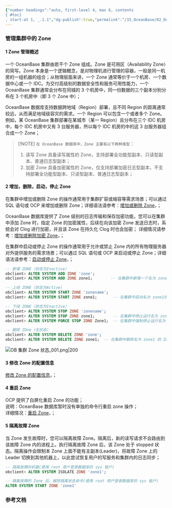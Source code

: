 ```yaml
---
{"number headings":"auto, first-level 4, max 6, contents
{ #toc}
, start-at 1, _.1.1","dg-publish":true,"permalink":"/15_OceanBase/02_OceanBase 基本操作/02_集群和多租户管理/02_集群管理/管理集群中的 Zone/","dgPassFrontmatter":true}
---
```




### 管理集群中的 Zone
#### 1 Zone 管理概述  
一个 OceanBase 集群由若干个 Zone 组成。Zone 是可用区（Availability Zone）的简写。Zone 本身是一个逻辑概念，是对物理机进行管理的容器，一般是同一机房的一组机器的组合；从物理层面来讲，一个 Zone 通常等价于一个机房、一个数据中心或一个 IDC。为交付高级别的数据安全性和服务可用性能力，一个 OceanBase 集群通常会分布在同城的 3 个机房中，同一份数据的三个副本分别分布在 3 个机房中（即 3 个 Zone 中）；  

OceanBase 数据库支持数据跨地域（Region）部署，且不同 Region 的距离通常较远，从而满足地域级容灾的需求。一个 Region 可以包含一个或者多个 Zone。例如，某 OceanBase 集群部署在某城市（某一 Region）且分布在三个 IDC 机房中，每个 IDC 机房中又有 3 台服务器，所以每个 IDC 机房的中的这 3 台服务器组合成一个 Zone；  

> [!NOTE] `在 OceanBase 数据库中，Zone 主要有以下两种类型`：  
> 1. 读写 Zone 具备读写属性的 Zone，支持部署全功能型副本、只读型副本、普通日志型副本；  
> 2. 加密 Zone 具备加密属性的 Zone，仅支持部署加密日志型副本，不支持部署全功能型副本、只读型副本、普通日志型副本；  



#### 2 增加，删除，启动，停止 Zone

在集群中增加或删除 Zone 的操作通常用于集群扩容或缩容等需求场景；可以通过 SQL 语句或 OCP 来增加或删除 Zone；详细语法请参考：[增加或删除 Zone](https://www.oceanbase.com/docs/enterprise-oceanbase-database-cn-10000000000946230)，；

OceanBase 数据库提供了 Zone 级别的日志传输和保存加密功能，您可以在集群中添加 Zone 时，指定 Zone 的加密属性，后续在向该加密 Zone 发送日志时，系统会对 Clog 进行加密，并且该 Zone 在持久化 Clog 时也会加密；  详细情况请参考：[增加或删除加密 Zone](https://www.oceanbase.com/docs/enterprise-oceanbase-database-cn-10000000000946231)，； 

  
在集群中启动或停止 Zone 的操作通常用于允许或禁止 Zone 内的所有物理服务器对外提供服务的需求场景；可以通过 SQL 语句或 OCP 来启动或停止 Zone；详细语法请参考：[启动或停止 Zone](https://www.oceanbase.com/docs/enterprise-oceanbase-database-cn-10000000000946232)，；  

```sql
-- 新增 ZONE（状态为Inactive） 
obclient> ALTER SYSTEM ADD ZONE 'zone'; 
obclient> ALTER SYSTEM ADD ZONE zone1;        -- 在集群中新增一个名为 zone1的 Zone   

-- 上线 ZONE（状态为Active） 
obclient> ALTER SYSTEM START ZONE 'zonename'; 
obclient> ALTER SYSTEM START ZONE zone1;       -- 在集群中启动名为 zone1的 Zone  

-- 下线 ZONE（状态为Inactive） 
obclient> ALTER SYSTEM STOP ZONE 'zonename';
obclient> ALTER SYSTEM STOP ZONE zone1;        -- 在集群中停止运行名为 zone1的 Zone  
obclient> ALTER SYSTEM FORCE STOP ZONE Zone1;  -- 在集群中强制停止运行名为 zone1的 Zone 

-- 删除 ZOne（无状态） 
obclient> ALTER SYSTEM DELETE ZONE 'zone'; 
obclient> ALTER SYSTEM DELETE ZONE zone1;  -- 在集群中删除名为 zone1 的 Zone  
```
![OB 集群 Zone 状态_001.png|200](/img/user/02_%E9%99%84%E4%BB%B6/Image/15_OceanBase/OB%20%E9%9B%86%E7%BE%A4%20Zone%20%E7%8A%B6%E6%80%81_001.png)

#### 3 修改 Zone 的配置信息  
[修改 Zone 的配置信息](https://www.oceanbase.com/docs/enterprise-oceanbase-database-cn-10000000000946233)，；  

#### 4 重启 Zone  
OCP 提供了白屏化重启 Zone 的功能；  
说明：OceanBase 数据库暂时没有单独的命令行重启 zone 操作；  
详细情况：[重启 Zone](https://www.oceanbase.com/docs/enterprise-oceanbase-database-cn-10000000000946234)，； 

#### 5 隔离故障 Zone  
当 Zone 发生故障时，您可以隔离故障 Zone。隔离后，新的读写请求不会路由到该故障 Zone 内的进程上。执行隔离故障 Zone 后，该 Zone 处于 stopped 状态。隔离操作会限制本 Zone 上面不能有主副本(Leader)，将故障 Zone 上的 Leader 切换到其他机器上，以此尝试恢复用户的写服务和集群内的日志同步；  
  
```sql  
-- 隔离故障的机器(使用 root 用户登录数据库的 sys 租户)  
obclient> ALTER SYSTEM ISOLATE ZONE 'zone1';  

-- 隔离故障的 Zone 后，解除隔离状态命令(使用 root 用户登录数据库的 sys 租户)  
ALTER SYSTEM START ZONE 'zone1'  
```  


### 参考文档



